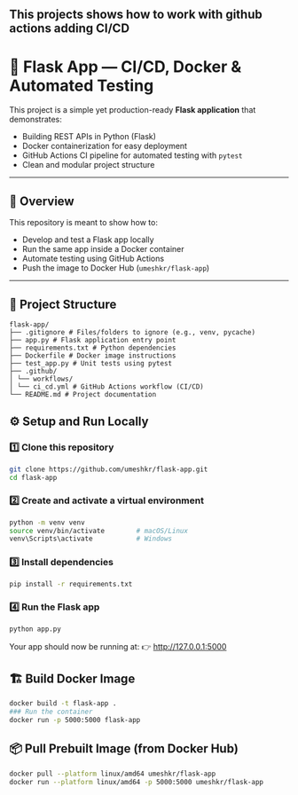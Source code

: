## This projects shows how to work with github actions adding CI/CD

# 🚀 Flask App — CI/CD, Docker & Automated Testing

This project is a simple yet production-ready **Flask application** that demonstrates:
- Building REST APIs in Python (Flask)
- Docker containerization for easy deployment
- GitHub Actions CI pipeline for automated testing with `pytest`
- Clean and modular project structure

---

## 🧠 Overview

This repository is meant to show how to:
- Develop and test a Flask app locally  
- Run the same app inside a Docker container  
- Automate testing using GitHub Actions  
- Push the image to Docker Hub (`umeshkr/flask-app`)

---

## 📁 Project Structure
```````
flask-app/
├── .gitignore # Files/folders to ignore (e.g., venv, pycache)
├── app.py # Flask application entry point
├── requirements.txt # Python dependencies
├── Dockerfile # Docker image instructions
├── test_app.py # Unit tests using pytest
├── .github/
│ └── workflows/
│ └── ci_cd.yml # GitHub Actions workflow (CI/CD)
└── README.md # Project documentation
```````


## ⚙️ Setup and Run Locally

### 1️⃣ Clone this repository
```bash
git clone https://github.com/umeshkr/flask-app.git
cd flask-app
```
### 2️⃣ Create and activate a virtual environment
```bash
python -m venv venv
source venv/bin/activate        # macOS/Linux
venv\Scripts\activate           # Windows
```
### 3️⃣ Install dependencies
```bash
pip install -r requirements.txt
```
### 4️⃣ Run the Flask app 
```bash
python app.py
```
Your app should now be running at:
👉 http://127.0.0.1:5000

## 🏗️ Build Docker Image
```bash
docker build -t flask-app .
### Run the container
docker run -p 5000:5000 flask-app
```

## 📦 Pull Prebuilt Image (from Docker Hub)
```bash
docker pull --platform linux/amd64 umeshkr/flask-app
docker run --platform linux/amd64 -p 5000:5000 umeshkr/flask-app
```

